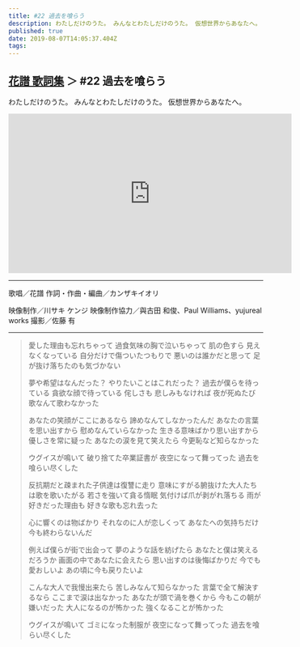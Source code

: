 ```yaml
---
title: #22 過去を喰らう
description: わたしだけのうた。 みんなとわたしだけのうた。 仮想世界からあなたへ。
published: true
date: 2019-08-07T14:05:37.404Z
tags: 
---
```


## [花譜 歌詞集](Lyrics) ＞ #22 過去を喰らう
わたしだけのうた。
みんなとわたしだけのうた。
仮想世界からあなたへ。
<iframe width="560" height="315" src="https://www.youtube-nocookie.com/embed/tMKrECxEpq8" frameborder="0" allow="accelerometer; autoplay; encrypted-media; gyroscope; picture-in-picture" allowfullscreen></iframe>

***
歌唱／花譜
作詞・作曲・編曲／カンザキイオリ

映像制作／川サキ ケンジ
映像制作協力／與古田 和俊、Paul Williams、yujureal works
撮影／佐藤 有
***
> 愛した理由も忘れちゃって
> 過食気味の胸で泣いちゃって
> 肌の色すら
> 見えなくなっている
> 自分だけで傷ついたつもりで
> 悪いのは誰かだと思って
> 足が抜け落ちたのも気づかない
> 
> 夢や希望はなんだった？
> やりたいことはこれだった？
> 過去が僕らを待っている
> 貪欲な顔で待っている
> 侘しさも
> 悲しみもなければ
> 夜が死ぬたび
> 歌なんて歌わなかった
> 
> あなたの笑顔がここにあるなら
> 諦めなんてしなかったんだ
> あなたの言葉を思い出すから
> 慰めなんていらなかった
> 生きる意味ばかり思い出すから
> 優しさを常に疑った
> あなたの涙を見て笑えたら
> 今更恥など知らなかった
> 
> ウグイスが鳴いて
> 破り捨てた卒業証書が
> 夜空になって舞ってった
> 過去を喰らい尽くした
> 
> 
> 反抗期だと疎まれた子供達は復讐に走り
> 意味にすがる腑抜けた大人たちは歌を歌いたがる
> 若さを強いて貪る惰眠
> 気付けば爪が剥がれ落ちる
> 雨が好きだった理由も
> 好きな歌も忘れ去った
> 
> 心に響くのは物ばかり
> それなのに人が恋しくって
> あなたへの気持ちだけ
> 今も終わらないんだ
> 
> 例えば僕らが街で出会って
> 夢のような話を紡げたら
> あなたと僕は笑えるだろうか
> 画面の中であなたに会えたら
> 思い出すのは後悔ばかりだ
> 今でも愛おしいよ
> あの頃に今も戻りたいよ
> 
> こんな大人で我慢出来たら
> 苦しみなんて知らなかった
> 言葉で全て解決するなら
> ここまで涙は出なかった
> あなたが頭で渦を巻くから
> 今もこの朝が嫌いだった
> 大人になるのが怖かった
> 強くなることが怖かった
> 
> ウグイスが鳴いて
> ゴミになった制服が
> 夜空になって舞ってった
> 過去を喰らい尽くした

